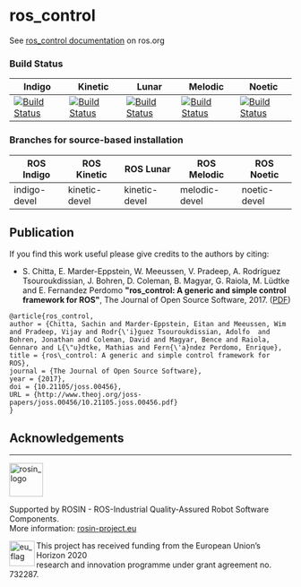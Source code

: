 ros_control
===========

See [ros_control documentation](http://wiki.ros.org/ros_control) on ros.org

### Build Status

Indigo | Kinetic | Lunar | Melodic | Noetic
------ | ------ | ------ | ------ | ------ |
[![Build Status](https://travis-ci.org/ros-controls/ros_control.png?branch=indigo-devel)](https://travis-ci.org/ros-controls/ros_control) | [![Build Status](https://travis-ci.org/ros-controls/ros_control.png?branch=kinetic-devel)](https://travis-ci.org/ros-controls/ros_control) | [![Build Status](https://travis-ci.org/ros-controls/ros_control.png?branch=kinetic-devel)](https://travis-ci.org/ros-controls/ros_control) | [![Build Status](https://travis-ci.org/ros-controls/ros_control.png?branch=melodic-devel)](https://travis-ci.org/ros-controls/ros_control) | [![Build Status](https://travis-ci.org/ros-controls/ros_control.png?branch=noetic-devel)](https://travis-ci.org/ros-controls/ros_control) |



### Branches for source-based installation

| ROS Indigo  | ROS Kinetic | ROS Lunar | ROS Melodic | ROS Noetic |
| ------------- | ------------- | ------------- | ------------- | ------------- |
| indigo-devel  | kinetic-devel  | kinetic-devel | melodic-devel | noetic-devel |


## Publication

If you find this work useful please give credits to the authors by citing:

* S. Chitta, E. Marder-Eppstein, W. Meeussen, V. Pradeep, A. Rodríguez Tsouroukdissian, J. Bohren, D. Coleman, B. Magyar, G. Raiola, M. Lüdtke and E. Fernandez Perdomo
**"ros_control: A generic and simple control framework for ROS"**,
The Journal of Open Source Software, 2017. ([PDF](http://www.theoj.org/joss-papers/joss.00456/10.21105.joss.00456.pdf))

```
@article{ros_control,
author = {Chitta, Sachin and Marder-Eppstein, Eitan and Meeussen, Wim and Pradeep, Vijay and Rodr{\'i}guez Tsouroukdissian, Adolfo  and Bohren, Jonathan and Coleman, David and Magyar, Bence and Raiola, Gennaro and L{\"u}dtke, Mathias and Fern{\'a}ndez Perdomo, Enrique},
title = {ros\_control: A generic and simple control framework for ROS},
journal = {The Journal of Open Source Software},
year = {2017},
doi = {10.21105/joss.00456},
URL = {http://www.theoj.org/joss-papers/joss.00456/10.21105.joss.00456.pdf}
}
```

## Acknowledgements
***
<!-- 
    ROSIN acknowledgement from the ROSIN press kit
    @ https://github.com/rosin-project/press_kit
-->

<a href="http://rosin-project.eu">
  <img src="http://rosin-project.eu/wp-content/uploads/rosin_ack_logo_wide.png" 
       alt="rosin_logo" height="60" >
</a>

Supported by ROSIN - ROS-Industrial Quality-Assured Robot Software Components.  
More information: <a href="http://rosin-project.eu">rosin-project.eu</a>

<img src="http://rosin-project.eu/wp-content/uploads/rosin_eu_flag.jpg" 
     alt="eu_flag" height="45" align="left" >  

This project has received funding from the European Union’s Horizon 2020  
research and innovation programme under grant agreement no. 732287. 
